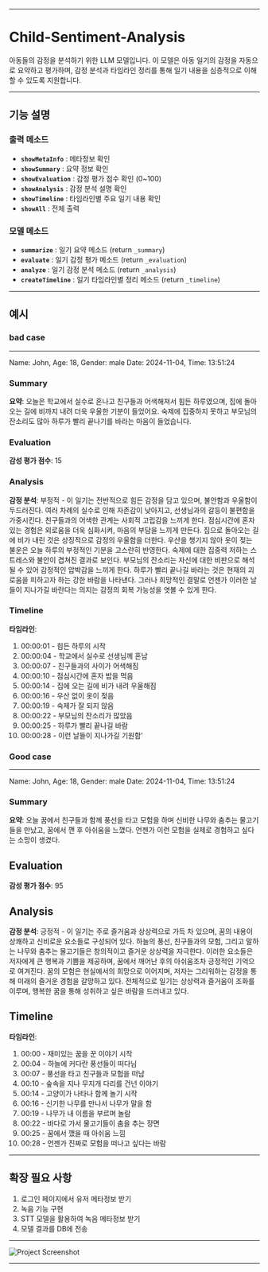 
---

# Child-Sentiment-Analysis
아동들의 감정을 분석하기 위한 LLM 모델입니다. 이 모델은 아동 일기의 감정을 자동으로 요약하고 평가하며, 감정 분석과 타임라인 정리를 통해 일기 내용을 심층적으로 이해할 수 있도록 지원합니다.

---

## 기능 설명

### 출력 메소드
- **`showMetaInfo`** : 메타정보 확인
- **`showSummary`** : 요약 정보 확인
- **`showEvaluation`** : 감정 평가 점수 확인 (0~100)
- **`showAnalysis`** : 감정 분석 설명 확인
- **`showTimeline`** : 타임라인별 주요 일기 내용 확인
- **`showAll`** : 전체 출력

### 모델 메소드
- **`summarize`** : 일기 요약 메소드 (return `_summary`)
- **`evaluate`** : 일기 감정 평가 메소드 (return `_evaluation`)
- **`analyze`** : 일기 감정 분석 메소드 (return `_analysis`)
- **`createTimeline`** : 일기 타임라인별 정리 메소드 (return `_timeline`)

---

## 예시
### bad case
---
Name: John, Age: 18, Gender: male
Date: 2024-11-04, Time: 13:51:24

### Summary
**요약**: 오늘은 학교에서 실수로 혼나고 친구들과 어색해져서 힘든 하루였으며, 집에 돌아오는 길에 비까지 내려 더욱 우울한 기분이 들었어요. 숙제에 집중하지 못하고 부모님의 잔소리도 많아 하루가 빨리 끝나기를 바라는 마음이 들었습니다.

### Evaluation
**감성 평가 점수**: 15

### Analysis
**감정 분석**: 부정적 - 이 일기는 전반적으로 힘든 감정을 담고 있으며, 불안함과 우울함이 두드러진다. 여러 차례의 실수로 인해 자존감이 낮아지고, 선생님과의 갈등이 불편함을 가중시킨다. 친구들과의 어색한 관계는 사회적 고립감을 느끼게 한다. 점심시간에 혼자 있는 경험은 외로움을 더욱 심화시켜, 마음의 부담을 느끼게 만든다. 집으로 돌아오는 길에 비가 내린 것은 상징적으로 감정의 우울함을 더한다. 우산을 챙기지 않아 옷이 젖는 불운은 오늘 하루의 부정적인 기분을 고스란히 반영한다. 숙제에 대한 집중력 저하는 스트레스와 불안이 겹쳐진 결과로 보인다. 부모님의 잔소리는 자신에 대한 비판으로 해석될 수 있어 감정적인 압박감을 느끼게 한다. 하루가 빨리 끝나길 바라는 것은 현재의 괴로움을 피하고자 하는 강한 바람을 나타낸다. 그러나 희망적인 결말로 언젠가 이러한 날들이 지나가길 바란다는 의지는 감정의 회복 가능성을 엿볼 수 있게 한다.

### Timeline
**타임라인**:
1. 00:00:01 - 힘든 하루의 시작
2. 00:00:04 - 학교에서 실수로 선생님께 혼남
3. 00:00:07 - 친구들과의 사이가 어색해짐
4. 00:00:10 - 점심시간에 혼자 밥을 먹음
5. 00:00:14 - 집에 오는 길에 비가 내려 우울해짐
6. 00:00:16 - 우산 없이 옷이 젖음
7. 00:00:19 - 숙제가 잘 되지 않음
8. 00:00:22 - 부모님의 잔소리가 많았음
9. 00:00:25 - 하루가 빨리 끝나길 바람
10. 00:00:28 - 이런 날들이 지나가길 기원함'



### Good case
---
Name: John, Age: 18, Gender: male
Date: 2024-11-04, Time: 13:51:24

### Summary

**요약**: 오늘 꿈에서 친구들과 함께 풍선을 타고 모험을 하며 신비한 나무와 춤추는 물고기들을 만났고, 꿈에서 깬 후 아쉬움을 느꼈다. 언젠가 이런 모험을 실제로 경험하고 싶다는 소망이 생겼다.

## Evaluation
**감성 평가 점수**: 95

## Analysis
**감정 분석**: 긍정적 - 이 일기는 주로 즐거움과 상상력으로 가득 차 있으며, 꿈의 내용이 상쾌하고 신비로운 요소들로 구성되어 있다. 하늘의 풍선, 친구들과의 모험, 그리고 말하는 나무와 춤추는 물고기들은 창의적이고 즐거운 상상력을 자극한다. 이러한 요소들은 저자에게 큰 행복과 기쁨을 제공하며, 꿈에서 깨어난 후의 아쉬움조차 긍정적인 기억으로 여겨진다. 꿈의 모험은 현실에서의 희망으로 이어지며, 저자는 그리워하는 감정을 통해 미래의 즐거운 경험을 갈망하고 있다. 전체적으로 일기는 상상력과 즐거움이 조화를 이루며, 행복한 꿈을 통해 성취하고 싶은 바람을 드러내고 있다.

## Timeline
**타임라인**:
1. 00:00 - 재미있는 꿈을 꾼 이야기 시작
2. 00:04 - 하늘에 커다란 풍선들이 떠다님
3. 00:07 - 풍선을 타고 친구들과 모험을 떠남
4. 00:10 - 숲속을 지나 무지개 다리를 건넌 이야기
5. 00:14 - 고양이가 나타나 함께 놀기 시작
6. 00:16 - 신기한 나무를 만나서 나무가 말을 함
7. 00:19 - 나무가 내 이름을 부르며 놀람
8. 00:22 - 바다로 가서 물고기들이 춤을 추는 장면
9. 00:25 - 꿈에서 깼을 때 아쉬움 느낌
10. 00:28 - 언젠가 진짜로 모험을 떠나고 싶다는 바람

---

## 확장 필요 사항

1. 로그인 페이지에서 유저 메타정보 받기
2. 녹음 기능 구현
3. STT 모델을 활용하여 녹음 메타정보 받기
4. 모델 결과를 DB에 전송

---

![Project Screenshot](https://github.com/user-attachments/assets/c484dd8a-894d-4ee9-9955-52efcfb0e898)

---

